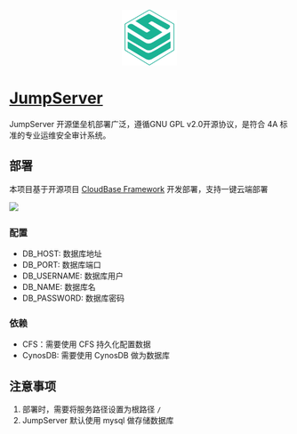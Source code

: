 <p align="center">
  <img height="100px" src="./logo.png" />
</p>

# [JumpServer](https://github.com/jumpserver/jumpserver)

JumpServer 开源堡垒机部署广泛，遵循GNU GPL v2.0开源协议，是符合 4A 标准的专业运维安全审计系统。

## 部署

本项目基于开源项目 [CloudBase Framework](https://github.com/Tencent/cloudbase-framework) 开发部署，支持一键云端部署

[![](https://main.qcloudimg.com/raw/67f5a389f1ac6f3b4d04c7256438e44f.svg)](https://console.cloud.tencent.com/tcb/env/index?action=CreateAndDeployCloudBaseProject&appUrl=https%3A%2F%2Fgithub.com%2FTencent-Cloud-Plugins%2FTencentCloudBase-JumpServer&branch=master)
### 配置

- DB_HOST: 数据库地址
- DB_PORT: 数据库端口
- DB_USERNAME: 数据库用户
- DB_NAME: 数据库名
- DB_PASSWORD: 数据库密码


### 依赖

- CFS：需要使用 CFS 持久化配置数据
- CynosDB: 需要使用 CynosDB 做为数据库

## 注意事项

1. 部署时，需要将服务路径设置为根路径 `/`
2. JumpServer 默认使用 mysql 做存储数据库

